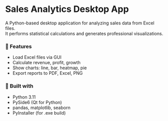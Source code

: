 # Sales Analytics Desktop App

A Python-based desktop application for analyzing sales data from Excel files.  
It performs statistical calculations and generates professional visualizations.

### 🚀 Features
- Load Excel files via GUI  
- Calculate revenue, profit, growth  
- Show charts: line, bar, heatmap, pie  
- Export reports to PDF, Excel, PNG  

### 🧰 Built with
- Python 3.11  
- PySide6 (Qt for Python)  
- pandas, matplotlib, seaborn  
- PyInstaller (for .exe build)